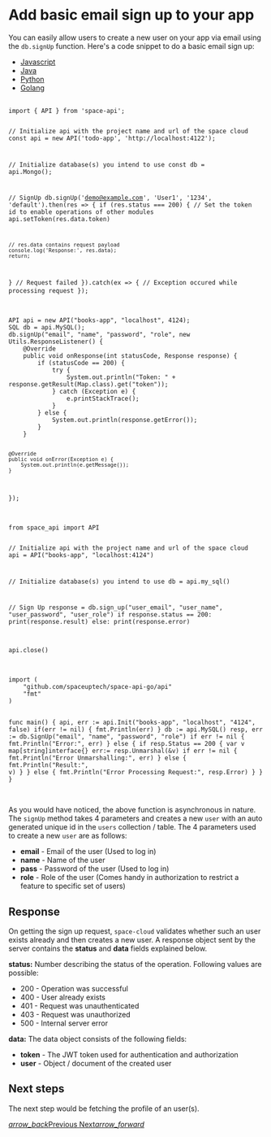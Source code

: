 # Add basic email sign up to your app 
You can easily allow users to create a new user on your app via email using the `db.signUp` function. Here's a code snippet to do a basic email sign up:

<div class="row tabs-wrapper">
  <div class="col s12" style="padding:0">
    <ul class="tabs">
      <li class="tab col s2"><a class="active" href="#signup-js">Javascript</a></li>
      <li class="tab col s2"><a href="#signup-java">Java</a></li>
      <li class="tab col s2"><a href="#signup-python">Python</a></li>
      <li class="tab col s2"><a href="#signup-golang">Golang</a></li>
    </ul>
  </div>
  <div id="signup-js" class="col s12" style="padding:0">
    <pre>
      <code class="javascript">
import { API } from 'space-api';

// Initialize api with the project name and url of the space cloud
const api = new API('todo-app', 'http://localhost:4122');

// Initialize database(s) you intend to use
const db = api.Mongo();

// SignUp
db.signUp('demo@example.com', 'User1', '1234', 'default').then(res => {
  if (res.status === 200) {
    // Set the token id to enable operations of other modules
    api.setToken(res.data.token)
    
    // res.data contains request payload
    console.log('Response:', res.data);
    return;
  }
  // Request failed
}).catch(ex => {
  // Exception occured while processing request
});
      </code>
    </pre>
  </div>
  <div id="signup-java" class="col s12" style="padding:0">
    <pre>
      <code class="java">
API api = new API("books-app", "localhost", 4124);
SQL db = api.MySQL();
db.signUp("email", "name", "password", "role", new Utils.ResponseListener() {
    @Override
    public void onResponse(int statusCode, Response response) {
        if (statusCode == 200) {
            try {
                System.out.println("Token: " + response.getResult(Map.class).get("token"));
            } catch (Exception e) {
                e.printStackTrace();
            }
        } else {
            System.out.println(response.getError());
        }
    }

    @Override
    public void onError(Exception e) {
        System.out.println(e.getMessage());
    }
});
      </code>
    </pre>
  </div>
 <div id="signup-python" class="col s12" style="padding:0">
    <pre>
      <code class="python">
from space_api import API

// Initialize api with the project name and url of the space cloud
api = API("books-app", "localhost:4124")

// Initialize database(s) you intend to use
db = api.my_sql()

// Sign Up
response = db.sign_up("user_email", "user_name", "user_password", "user_role")
if response.status == 200:
    print(response.result)
else:
    print(response.error)

api.close()
      </code>
    </pre>
  </div>
  <div id="signup-golang" class="col s12" style="padding:0">
    <pre>
      <code class="golang">
import (
	"github.com/spaceuptech/space-api-go/api"
	"fmt"
)

func main() {
	api, err := api.Init("books-app", "localhost", "4124", false)
	if(err != nil) {
		fmt.Println(err)
	}
	db := api.MySQL()
	resp, err := db.SignUp("email", "name", "password", "role")
	if err != nil {
		fmt.Println("Error:", err)
	} else {
		if resp.Status == 200 {
			var v map[string]interface{}
			err:= resp.Unmarshal(&v)
			if err != nil {
				fmt.Println("Error Unmarshalling:", err)
			} else {
				fmt.Println("Result:", v)
			}
		} else {
			fmt.Println("Error Processing Request:", resp.Error)
		}
	}
}
      </code>
    </pre>
  </div>
</div>

As you would have noticed, the above function is asynchronous in nature. The `signUp` method takes 4 parameters and creates a new `user` with an auto generated unique id in the `users` collection / table. The 4 parameters used to create a new `user` are as follows:

- **email** - Email of the user (Used to log in)
- **name** - Name of the user
- **pass** - Password of the user (Used to log in)
- **role** - Role of the user (Comes handy in authorization to restrict a feature to specific set of users)

## Response

On getting the sign up request, `space-cloud` validates whether such an user exists already and then creates a new user. A response object sent by the server contains the **status** and **data** fields explained below.

**status:** Number describing the status of the operation. Following values are possible:
- 200 - Operation was successful
- 400 - User already exists
- 401 - Request was unauthenticated
- 403 - Request was unauthorized
- 500 - Internal server error

**data:** The data object consists of the following fields:
- **token** - The JWT token used for authentication and authorization
- **user** - Object / document of the created user

## Next steps

The next step would be fetching the profile of an user(s).

<div class="btns-wrapper">
  <a href="/docs/user-management/signin" class="waves-effect waves-light btn primary-btn-border btn-small">
    <i class="material-icons btn-with-icon">arrow_back</i>Previous
  </a>
  <a href="/docs/user-management/profiles" class="waves-effect waves-light btn primary-btn-fill btn-small">
    Next<i class="material-icons btn-with-icon">arrow_forward</i>
  </a>
</div>
